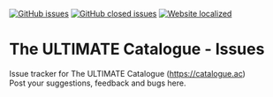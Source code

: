 [![GitHub issues](https://img.shields.io/github/issues/AeonSake/acnh-catalogue-issues)](https://github.com/AeonSake/acnh-catalogue-issues/issues)
[![GitHub closed issues](https://img.shields.io/github/issues-closed/AeonSake/acnh-catalogue-issues)](https://github.com/AeonSake/acnh-catalogue-issues/issues)
[![Website localized](https://badges.crowdin.net/the-ultimate-catalogue/localized.svg)](https://crowdin.com/project/the-ultimate-catalogue)

# The ULTIMATE Catalogue - Issues 
Issue tracker for The ULTIMATE Catalogue (https://catalogue.ac)  
Post your suggestions, feedback and bugs here.
